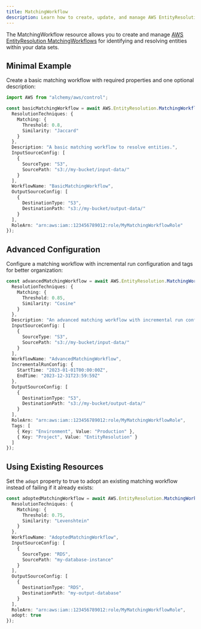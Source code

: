 ```yaml
---
title: MatchingWorkflow
description: Learn how to create, update, and manage AWS EntityResolution MatchingWorkflows using Alchemy Cloud Control.
---
```



The MatchingWorkflow resource allows you to create and manage [AWS EntityResolution MatchingWorkflows](https://docs.aws.amazon.com/entityresolution/latest/userguide/) for identifying and resolving entities within your data sets.

## Minimal Example

Create a basic matching workflow with required properties and one optional description:

```ts
import AWS from "alchemy/aws/control";

const basicMatchingWorkflow = await AWS.EntityResolution.MatchingWorkflow("basicMatchingWorkflow", {
  ResolutionTechniques: {
    Matching: {
      Threshold: 0.8,
      Similarity: "Jaccard"
    }
  },
  Description: "A basic matching workflow to resolve entities.",
  InputSourceConfig: [
    {
      SourceType: "S3",
      SourcePath: "s3://my-bucket/input-data/"
    }
  ],
  WorkflowName: "BasicMatchingWorkflow",
  OutputSourceConfig: [
    {
      DestinationType: "S3",
      DestinationPath: "s3://my-bucket/output-data/"
    }
  ],
  RoleArn: "arn:aws:iam::123456789012:role/MyMatchingWorkflowRole"
});
```

## Advanced Configuration

Configure a matching workflow with incremental run configuration and tags for better organization:

```ts
const advancedMatchingWorkflow = await AWS.EntityResolution.MatchingWorkflow("advancedMatchingWorkflow", {
  ResolutionTechniques: {
    Matching: {
      Threshold: 0.85,
      Similarity: "Cosine"
    }
  },
  Description: "An advanced matching workflow with incremental run configuration.",
  InputSourceConfig: [
    {
      SourceType: "S3",
      SourcePath: "s3://my-bucket/input-data/"
    }
  ],
  WorkflowName: "AdvancedMatchingWorkflow",
  IncrementalRunConfig: {
    StartTime: "2023-01-01T00:00:00Z",
    EndTime: "2023-12-31T23:59:59Z"
  },
  OutputSourceConfig: [
    {
      DestinationType: "S3",
      DestinationPath: "s3://my-bucket/output-data/"
    }
  ],
  RoleArn: "arn:aws:iam::123456789012:role/MyMatchingWorkflowRole",
  Tags: [
    { Key: "Environment", Value: "Production" },
    { Key: "Project", Value: "EntityResolution" }
  ]
});
```

## Using Existing Resources

Set the `adopt` property to true to adopt an existing matching workflow instead of failing if it already exists:

```ts
const adoptedMatchingWorkflow = await AWS.EntityResolution.MatchingWorkflow("adoptedMatchingWorkflow", {
  ResolutionTechniques: {
    Matching: {
      Threshold: 0.75,
      Similarity: "Levenshtein"
    }
  },
  WorkflowName: "AdoptedMatchingWorkflow",
  InputSourceConfig: [
    {
      SourceType: "RDS",
      SourcePath: "my-database-instance"
    }
  ],
  OutputSourceConfig: [
    {
      DestinationType: "RDS",
      DestinationPath: "my-output-database"
    }
  ],
  RoleArn: "arn:aws:iam::123456789012:role/MyMatchingWorkflowRole",
  adopt: true
});
```
